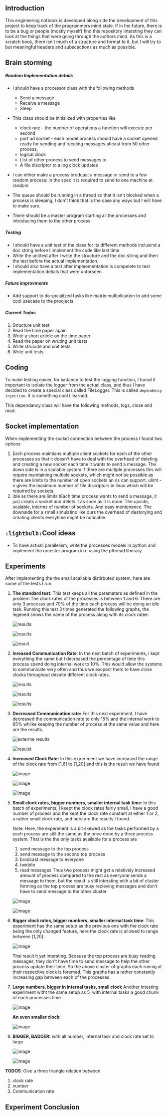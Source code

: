 ## Introduction

This engineering notbook is developed along side the development of this project to keep track of the programmers mind state. If in the future, there is to be a bug or people (mostly myself) find this repository intersting they can look at the things that were going through the authors mind. As this is a scratch book, there isn't much of a structure and format to it, but I will try to but meaningful headers and subscections as much as possible.

## Brain storming

##### Random Implementation details

- I should have a processor class with the following methods

  - Send a message
  - Receive a message
  - Sleep

- This class should be initialized with properties like

  - clock rate - the number of operations a function will execute per second
  - port ad socket - each model process should have a socket opened ready for sending and receiing messages atleast from 50 other process,
  - logical clock
  - List of other process to send messages to
  - A file discriptor to a log clock updates

- I can either make a process brodcast a message or send to a few random process: in the spec it is required to send to one machine at random
- The queue should be running in a thread so that it isn't blocked when a process is sleeping, I don't think that is the case any ways but I will have to make sure.
- There should be a master program starting all the processes and introducing them to the other process

##### Testing

- I should have a unit test ot the class for its different methods inclusind a doc string before I implement the code like last time.
- Write the unittest after I write the structure and the doc string and then the test before the actual implementation.
- I should also have a test after impleementation is compelete to test implementation detials that were unforseen.

##### Future improvments

- Add support to do spcialized tasks like matrix multiplication to add some cool usecase to the proojects

##### Current Todos

1. Structure unit test
2. Read the time paper again
3. Write a short article on the time paper
4. Read the paper on wruting unit tests
5. Write strucute and unit tests
6. Write unit tests

## Coding

To make testing easier, for isntance to test the logging function, I found it important to isolate the logger from the actual class, and thus I have decided to create a special class called FileLogger. This is called `dependency injection`. It is something cool I learned.

This dependancy class will have the following methods, logs, close and read.

## Socket implementation

When implementing the socket connection between the process I found two options

1. Each process maintians multiple client sockets for each of the other processes so that it doesn't have to deal with the overhead of deleting and creating a new socket each time it wants to send a message. The down side is in a scalable system if there are multiple processes this will require maintaining multiple sockets, which might not be possible as there are limits to the number of open sockets an os can support. ulimt -n gives the maximum number of file discriptors in linux which will be required by sockets.
2. ible as there are limits tEach time process wants to send a message, it just creats a socket and delets it as soon as it is done. The upside, scalable, interms of number of sockets. And easy mentenance. The downside for a small simulatino like ours the overhead of destorying and creating clients everytime might be noticable.

## `:lightbulb:`Cool ideas

- To have actuall parallelism, write the processes models in python and implement the orcester program in c using the pthread liberary

## Experiments

After implementing the the small scallable distirbuted system, here are some of the tests I run.

1. **The standard test**: This test keeps all the paramaters as defined in the problem.The clock rates of the processes is between 1 and 6. There are only 3 processs and 70% of the time each process will be doing an idle task. Running this test 3 times generated the following graphs, the legened shows the name of the process along with its clock ratee.

   ![results](../experiment_results/standard_1.png)

   ![results](../experiment_results/standard_2.png)

   ![result](../experiment_results/standard_3.png)

2. **Inreased Communication Rate**: In the next batch of experiments, I kept everything the same but I decreased the percentage of time this process spend doing internal work to 10%. This would allow the systems to communicate very often and thus we excpect them to have close clocks throughout despite different clock rates.

   ![results](../experiment_results/less_1.png)

   ![results](../experiment_results/less_2.png 'Internal clock vs actual time')

   ![results](../experiment_results/less_3.png)

3. **Decreased Communication rate:** For this next experiment, I have decreased the communication rate to only 15% and the internal work to 85% whilke keeping the number of process at the same value and here are the results.

   ![exterme results](../experiment_results/extereme_1.png)

   ![resulst](../experiment_results/extereme_3.png)

4. **Increased Clock Rate:** In this experiment we have increased the range of the clock rate from [1,6] to [1,20] and this is the result we have found

   ![image](../experiment_results/large_clock_rate.png)

   ![image](../experiment_results/large_clock_rate_2.png)

   ![image](../experiment_results/large_clock_rate_3.png)

5. **Small clock rates, bigger numbers, smaller internal task time**: In this batch of experiments, I keept the clock rates fairly small, I have a good number of process and the kept the clock rate constant at either 1 or 2, a rather small clock rate, and here are the results I found.

   Note: Here, the experiment is a bit skewed as the tasks performed by a each process are still the same as the once done by a three process system. That is the the only tasks available for a process are

   1. send message to the top process
   2. send message to the second top process
   3. brodcast message to everyone
   4. twiddle
   5. read messages
      Thus two process might get a relatively increased amount of process compared to the rest as everyone sends a message to them, but the result is still intersting with a bit of cluster forming as the top process are busy recieving messages and don't have to send message to the other cluster

   ![image](../experiment_results/large_numbers_small_internal_task.png)

   ![image](../experiment_results/large_numbers_small_internal_task_2.png)

6. **Bigger clock rates, bigger numbers, smaller internal task time**: This experiment has the same setup as the previous one with the clock rate being the only changed feature, here the clock rate is allowed to range between [1,20].

   ![image](../experiment_results/large_numbers_small_internal_task_large_clock.png)

   Thsi result it yet intersting. Because the top process are busy reading messages, they don't have time to send message to help the other process update their time. So the above cluster of graphs each runnig at their respecitve clock is foremed. This graphs has a rather constantly increasing gap between each of the processes.

7. **Large numbers, bigger in internal tasks, small clock**
   Another intesting experiment witht the same setup as 5, with internal tasks a good chunk of each processes time.

   ![image](../experiment_results/large_numbers_large_internal_task.png)

   **An even smaller clock:**

   ![image](../experiment_results/large_numbers_large_internal_task_small_clock.png)

8. **BIGGER, BADDER:** with all number, internal task and clock rate set to large

   ![image](../experiment_results/large_numbers_large_internal_task_large_clock.png)

   ![image](../experiment_results/large_numbers_large_internal_task_large_clock_2.png)

**TODOS**:
Give a three triangle relation between

1. clock rate
2. number
3. Communication rate

## Experiment Conclusion
